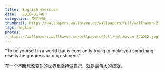 ```yaml
---
title:  English exercise
date:   2018-01-08
categories: 英语早操
thumbnail: https://wallpapers.wallhaven.cc/wallpapers/full/wallhaven-272982.jpg
tags: English
photos:
- https://wallpapers.wallhaven.cc/wallpapers/full/wallhaven-272982.jpg
---
```


"To be yourself in a world that is constantly trying to make you something else is the greatest accomplishment."
<p>在一个不断想改变你的世界里坚持做自己，就是最伟大的成就。</p>
